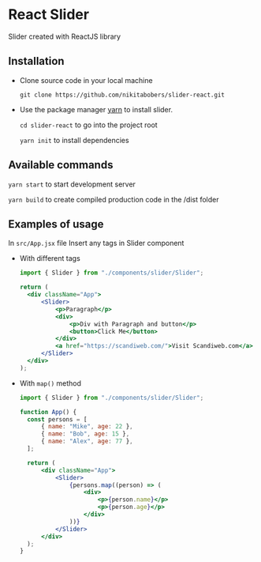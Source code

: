 # React Slider

Slider created with ReactJS library

## Installation

- Clone source code in your local machine

  ```
  git clone https://github.com/nikitabobers/slider-react.git
  ```

- Use the package manager [yarn](https://yarnpkg.com/) to install slider.

  `cd slider-react` to go into the project root

  `yarn init` to install dependencies

## Available commands

`yarn start` to start development server

`yarn build` to create compiled production code in the /dist folder

## Examples of usage

In `src/App.jsx` file Insert any tags in Slider component

- With different tags

  ```jsx
  import { Slider } from "./components/slider/Slider";

  return (
  	<div className="App">
  		<Slider>
  			<p>Paragraph</p>
  			<div>
  				<p>Div with Paragraph and button</p>
  				<button>Click Me</button>
  			</div>
  			<a href="https://scandiweb.com/">Visit Scandiweb.com</a>
  		</Slider>
  	</div>
  );
  ```

- With `map()` method

  ```jsx
  import { Slider } from "./components/slider/Slider";

  function App() {
  	const persons = [
  		{ name: "Mike", age: 22 },
  		{ name: "Bob", age: 15 },
  		{ name: "Alex", age: 77 },
  	];

  	return (
  		<div className="App">
  			<Slider>
  				{persons.map((person) => (
  					<div>
  						<p>{person.name}</p>
  						<p>{person.age}</p>
  					</div>
  				))}
  			</Slider>
  		</div>
  	);
  }
  ```
